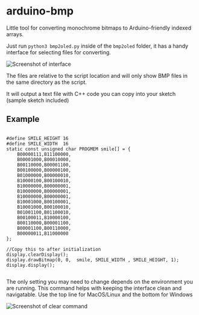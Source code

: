 # arduino-bmp

Little tool for converting monochrome bitmaps to Arduino-friendly indexed arrays.
  

Just run `python3 bmp2oled.py` inside of the `bmp2oled` folder, it has a handy interface for selecting files for converting.

  

![Screenshot of interface](https://i.imgur.com/hoNYTB9.png)

  

The files are relative to the script location and will only show BMP files in the same directory as the script.



It will output a text file with C++ code you can copy into your sketch (sample sketch included)

## Example

```

#define SMILE_HEIGHT 16
#define SMILE_WIDTH  16
static const unsigned char PROGMEM smile[] = {
	B00000111,B11100000,
	B00001000,B00010000,
	B00110000,B00001100,
	B00100000,B00000100,
	B01000000,B00000010,
	B10000100,B00100010,
	B10000000,B00000001,
	B10000000,B00000001,
	B10000000,B00000001,
	B10001000,B00100001,
	B10001000,B00100010,
	B01001100,B01100010,
	B00100011,B10000100,
	B00110000,B00001100,
	B00001100,B00110000,
	B00000011,B11000000
};

//Copy this to after initialization
display.clearDisplay();
display.drawBitmap(0, 0,  smile, SMILE_WIDTH , SMILE_HEIGHT, 1);
display.display();


```



The only setting you may need to change depends on the environment you are running. This command helps with keeping the interface clean and navigatable. Use the top line for MacOS/Linux and the bottom for Windows

  

![Screenshot of clear command](https://i.imgur.com/T1gjlNn.png)
